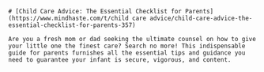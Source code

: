 
    # [Child Care Advice: The Essential Checklist for Parents](https://www.mindhaste.com/t/child care advice/child-care-advice-the-essential-checklist-for-parents-357)

    Are you a fresh mom or dad seeking the ultimate counsel on how to give your little one the finest care? Search no more! This indispensable guide for parents furnishes all the essential tips and guidance you need to guarantee your infant is secure, vigorous, and content.
    